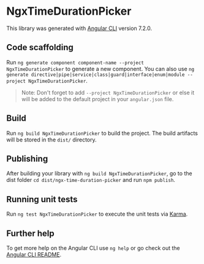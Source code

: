 # NgxTimeDurationPicker

This library was generated with [Angular CLI](https://github.com/angular/angular-cli) version 7.2.0.

## Code scaffolding

Run `ng generate component component-name --project NgxTimeDurationPicker` to generate a new component. You can also use `ng generate directive|pipe|service|class|guard|interface|enum|module --project NgxTimeDurationPicker`.
> Note: Don't forget to add `--project NgxTimeDurationPicker` or else it will be added to the default project in your `angular.json` file. 

## Build

Run `ng build NgxTimeDurationPicker` to build the project. The build artifacts will be stored in the `dist/` directory.

## Publishing

After building your library with `ng build NgxTimeDurationPicker`, go to the dist folder `cd dist/ngx-time-duration-picker` and run `npm publish`.

## Running unit tests

Run `ng test NgxTimeDurationPicker` to execute the unit tests via [Karma](https://karma-runner.github.io).

## Further help

To get more help on the Angular CLI use `ng help` or go check out the [Angular CLI README](https://github.com/angular/angular-cli/blob/master/README.md).
